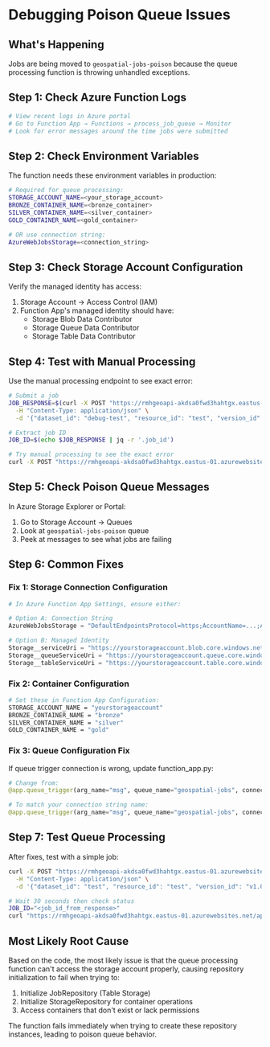 # Debugging Poison Queue Issues

## What's Happening
Jobs are being moved to `geospatial-jobs-poison` because the queue processing function is throwing unhandled exceptions.

## Step 1: Check Azure Function Logs
```bash
# View recent logs in Azure portal
# Go to Function App → Functions → process_job_queue → Monitor
# Look for error messages around the time jobs were submitted
```

## Step 2: Check Environment Variables
The function needs these environment variables in production:

```bash
# Required for queue processing:
STORAGE_ACCOUNT_NAME=<your_storage_account>
BRONZE_CONTAINER_NAME=<bronze_container>
SILVER_CONTAINER_NAME=<silver_container>  
GOLD_CONTAINER_NAME=<gold_container>

# OR use connection string:
AzureWebJobsStorage=<connection_string>
```

## Step 3: Check Storage Account Configuration
Verify the managed identity has access:
1. Storage Account → Access Control (IAM)
2. Function App's managed identity should have:
   - Storage Blob Data Contributor
   - Storage Queue Data Contributor  
   - Storage Table Data Contributor

## Step 4: Test with Manual Processing
Use the manual processing endpoint to see exact error:

```bash
# Submit a job
JOB_RESPONSE=$(curl -X POST "https://rmhgeoapi-akdsa0fwd3hahtgx.eastus-01.azurewebsites.net/api/jobs/hello_world?code=XBQzu2hA7sprVAvfA9UN0FPD4yrD3c3tANMNCdZqeOqZAzFuNElLEA==" \
  -H "Content-Type: application/json" \
  -d '{"dataset_id": "debug-test", "resource_id": "test", "version_id": "v1.0.0"}')

# Extract job ID  
JOB_ID=$(echo $JOB_RESPONSE | jq -r '.job_id')

# Try manual processing to see the exact error
curl -X POST "https://rmhgeoapi-akdsa0fwd3hahtgx.eastus-01.azurewebsites.net/api/jobs/$JOB_ID/process?code=XBQzu2hA7sprVAvfA9UN0FPD4yrD3c3tANMNCdZqeOqZAzFuNElLEA=="
```

## Step 5: Check Poison Queue Messages
In Azure Storage Explorer or Portal:
1. Go to Storage Account → Queues
2. Look at `geospatial-jobs-poison` queue
3. Peek at messages to see what jobs are failing

## Step 6: Common Fixes

### Fix 1: Storage Connection Configuration
```python
# In Azure Function App Settings, ensure either:

# Option A: Connection String
AzureWebJobsStorage = "DefaultEndpointsProtocol=https;AccountName=...;AccountKey=...;EndpointSuffix=core.windows.net"

# Option B: Managed Identity  
Storage__serviceUri = "https://yourstorageaccount.blob.core.windows.net"
Storage__queueServiceUri = "https://yourstorageaccount.queue.core.windows.net"  
Storage__tableServiceUri = "https://yourstorageaccount.table.core.windows.net"
```

### Fix 2: Container Configuration
```bash
# Set these in Function App Configuration:
STORAGE_ACCOUNT_NAME = "yourstorageaccount"
BRONZE_CONTAINER_NAME = "bronze"
SILVER_CONTAINER_NAME = "silver"
GOLD_CONTAINER_NAME = "gold"
```

### Fix 3: Queue Configuration Fix
If queue trigger connection is wrong, update function_app.py:
```python
# Change from:
@app.queue_trigger(arg_name="msg", queue_name="geospatial-jobs", connection="Storage")

# To match your connection string name:
@app.queue_trigger(arg_name="msg", queue_name="geospatial-jobs", connection="AzureWebJobsStorage")
```

## Step 7: Test Queue Processing
After fixes, test with a simple job:
```bash
curl -X POST "https://rmhgeoapi-akdsa0fwd3hahtgx.eastus-01.azurewebsites.net/api/jobs/hello_world?code=XBQzu2hA7sprVAvfA9UN0FPD4yrD3c3tANMNCdZqeOqZAzFuNElLEA==" \
  -H "Content-Type: application/json" \
  -d '{"dataset_id": "test", "resource_id": "test", "version_id": "v1.0.0"}'

# Wait 30 seconds then check status
JOB_ID="<job_id_from_response>"
curl "https://rmhgeoapi-akdsa0fwd3hahtgx.eastus-01.azurewebsites.net/api/jobs/$JOB_ID?code=XBQzu2hA7sprVAvfA9UN0FPD4yrD3c3tANMNCdZqeOqZAzFuNElLEA=="
```

## Most Likely Root Cause
Based on the code, the most likely issue is that the queue processing function can't access the storage account properly, causing repository initialization to fail when trying to:
1. Initialize JobRepository (Table Storage)
2. Initialize StorageRepository for container operations
3. Access containers that don't exist or lack permissions

The function fails immediately when trying to create these repository instances, leading to poison queue behavior.
